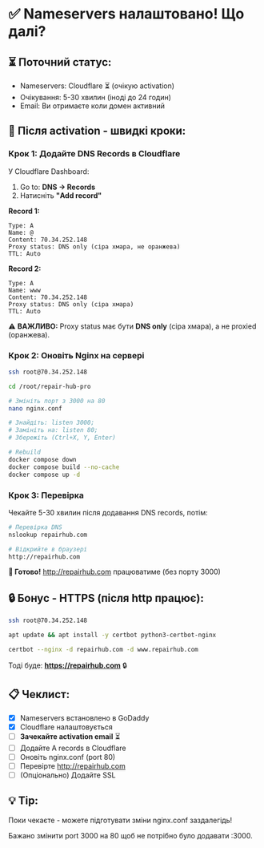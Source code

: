 # ✅ Nameservers налаштовано! Що далі?

## ⏳ Поточний статус:
- Nameservers: Cloudflare ⏳ (очікую activation)
- Очікування: 5-30 хвилин (іноді до 24 годин)
- Email: Ви отримаєте коли домен активний

## 🎯 Після activation - швидкі кроки:

### Крок 1: Додайте DNS Records в Cloudflare

У Cloudflare Dashboard:
1. Go to: **DNS → Records**
2. Натисніть **"Add record"**

**Record 1:**
```
Type: A
Name: @
Content: 70.34.252.148
Proxy status: DNS only (сіра хмара, не оранжева)
TTL: Auto
```

**Record 2:**
```
Type: A  
Name: www
Content: 70.34.252.148
Proxy status: DNS only (сіра хмара)
TTL: Auto
```

⚠️ **ВАЖЛИВО:** Proxy status має бути **DNS only** (сіра хмара), а не proxied (оранжева).

### Крок 2: Оновіть Nginx на сервері

```bash
ssh root@70.34.252.148

cd /root/repair-hub-pro

# Змініть порт з 3000 на 80
nano nginx.conf

# Знайдіть: listen 3000;
# Замініть на: listen 80;
# Збережіть (Ctrl+X, Y, Enter)

# Rebuild
docker compose down
docker compose build --no-cache
docker compose up -d
```

### Крок 3: Перевірка

Чекайте 5-30 хвилин після додавання DNS records, потім:

```bash
# Перевірка DNS
nslookup repairhub.com

# Відкрийте в браузері
http://repairhub.com
```

**🎉 Готово!** http://repairhub.com працюватиме (без порту 3000)

## 🔒 Бонус - HTTPS (після http працює):

```bash
ssh root@70.34.252.148

apt update && apt install -y certbot python3-certbot-nginx

certbot --nginx -d repairhub.com -d www.repairhub.com
```

Тоді буде: **https://repairhub.com** 🔒

## 📋 Чеклист:

- [x] Nameservers встановлено в GoDaddy
- [x] Cloudflare налаштовується
- [ ] **Зачекайте activation email** ⏳
- [ ] Додайте A records в Cloudflare
- [ ] Оновіть nginx.conf (port 80)
- [ ] Перевірте http://repairhub.com
- [ ] (Опціонально) Додайте SSL

## 💡 Tip:
Поки чекаєте - можете підготувати зміни nginx.conf заздалегідь! 

Бажано змінити port 3000 на 80 щоб не потрібно було додавати :3000.

